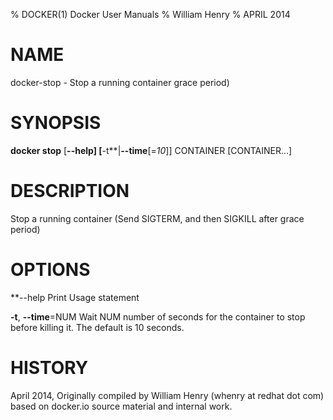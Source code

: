 % DOCKER(1) Docker User Manuals
% William Henry
% APRIL 2014
# NAME
docker-stop - Stop a running container
 grace period)

# SYNOPSIS
**docker stop** [**--help] [**-t**|**--time**[=*10*]] CONTAINER [CONTAINER...]

# DESCRIPTION
Stop a running container (Send SIGTERM, and then SIGKILL after
 grace period)

# OPTIONS

**--help  Print Usage statement

**-t**, **--time**=NUM
   Wait NUM number of seconds for the container to stop before killing it.
The default is 10 seconds.

# HISTORY
April 2014, Originally compiled by William Henry (whenry at redhat dot com)
based on docker.io source material and internal work.
